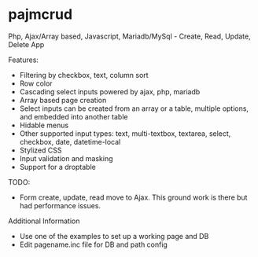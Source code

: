 # pajmcrud
Php, Ajax/Array based, Javascript, Mariadb/MySql - Create, Read, Update, Delete App

Features:
- Filtering by checkbox, text, column sort
- Row color
- Cascading select inputs powered by ajax, php, mariadb
- Array based page creation
- Select inputs can be created from an array or a table, multiple options, and embedded into another table
- Hidable menus
- Other supported input types: text, multi-textbox, textarea, select, checkbox, date, datetime-local
- Stylized CSS
- Input validation and masking
- Support for a droptable

TODO:
- Form create, update, read move to Ajax. This ground work is there but had performance issues.

Additional Information
- Use one of the examples to set up a working page and DB
- Edit pagename.inc file for DB and path config
